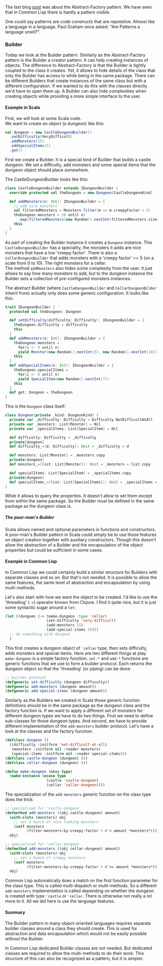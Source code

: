 The last blog <a href="http://retro-style.software-by-mabe.com/blog/Patterns+-+Abstract-Factory" class="link" target="_blank">post</a> was about the Abstract-Factory pattern. We have seen that in  Common Lisp there is hardly a pattern visible.

One could say patterns are code constructs that are repetetive. Almost like a language in a language. Paul Graham once asked: "Are Patterns a language smell?".

### Builder

Today we look at the Builder pattern. Similarly as the Abstract-Factory pattern is the Builder a creator pattern. It can help creating instances of objects. The difference to Abstract-Factory is that the Builder is tightly coupled to the class it creates. Yet, it allows to hide details of the class that only the Builder has access to while being in the same package. There can be different Builders that create instances of the same class but with a different configuration. If we wanted to do this with the classes directly we'd have to open them up. A Builder can also hide complexities when creating objects while providing a more simple interface to the user.

#### Example in Scala

First, we will look at some Scala code.  
We want to create an object (a dungeon) like this:

```scala
val dungeon = new CastleDungeonBuilder()
  .setDifficulty(VeryDifficult)
  .addMonsters(15)
  .addSpecialItems(5)
  .get()
```

First we create a Builder. It is a special kind of Builder that builds a castle dungeon. We set a difficulty, add monsters and some special items that the dungeon object should place somewhere.

The CastleDungeonBuilder looks like this:

```scala
class CastleDungeonBuilder extends IDungeonBuilder {
  override protected val theDungeon = new Dungeon(CastleDungeonKind)

  def addMonsters(n: Int): IDungeonBuilder = {
    // add nice monsters
    val filteredMonsters = Monsters.filter(m => m.creepyFactor < 5)
    theDungeon.monsters = (0 until n)
      .map(filteredMonsters(new Random().nextInt(filteredMonsters.size)))
    this
  }
}
```

As part of creating the Builder instance it creates a `Dungeon` instance. This `CastleDungeonBuilder` has a speciality, the monsters it adds are nice monsters that have a low 'creepy factor'. There is also a `CellarDungeonBuilder` that adds monsters with a 'creepy factor' >= 5 (on a scale from 0 to 10). The right monsters for a cellar.  
The method `addMonsters` also hides some complexity from the user. It just allows to say how many monsters to add, but to the dungeon instance the Builder sets a collection of pre-configured monsters instances.

The abstract Builder (where `CastleDungeonBuilder` and `CellarDungeonBilder` inherit from) actually only does some generic configuration. It looks like this:

```scala
trait IDungeonBuilder {
  protected val theDungeon: Dungeon

  def setDifficulty(difficulty: Difficulty): IDungeonBuilder = {
    theDungeon.difficulty = difficulty
    this
  }
  def addMonsters(n: Int): IDungeonBuilder = {
    theDungeon.monsters = 
      for(i <- 0 until n) 
      yield Monster(new Random().nextInt(3), new Random().nextInt(10))
    this
  }
  def addSpecialItems(n: Int): IDungeonBuilder = {
    theDungeon.specialItems = 
      for(i <- 0 until n) 
      yield SpecialItem(new Random().nextInt(7))
    this
  }
  def get: Dungeon = theDungeon
}
```

This is the `Dungeon` class itself:

```scala
class Dungeon(private _kind: DungeonKind) {
  private var _difficulty: Difficulty = Difficulty.NotDifficultAtAll
  private var _monsters: List[Monster] = Nil
  private var _specialItems: List[SpecialItem] = Nil

  def difficulty: Difficulty = _difficulty
  private[dungeon]
  def difficulty_=(d: Difficulty): Unit = _difficulty = d

  def monsters: List[Monster] = _monsters.copy
  private[dungeon]
  def monsters_=(list: List[Monster]): Unit = _monsters = list.copy

  def specialItems: List[SpecialItem] = _specialItems.copy
  private[dungeon]
  def specialItems_=(list: List[SpecialItems]): Unit = _specialItems = list.copy
}
```

While it allows to query the properties. It doesn't allow to set them except from within the same package. So the Builder must be defined in the same package as the dungeon class is.

##### The poor-man's Builder

Scala allows named and optional parameters in functions and constructors. A poor-man's Builder pattern in Scala could simply be to use those features on object creation together with auxiliary constructors. Though this doesn't allow the abstraction of a Builder and the encapsulation of the object properties but could be sufficient in some cases.

#### Example in Common Lisp

In Common Lisp we could certainly build a similar structure for Builders with separate classes and so on. But that's not needed. It is possible to allow the same features, the same level of abstraction and encapsulation by using multi-methods.

Let's also start with how we want the object to be created. I'd like to use the 'threading' (`->`) operator known from Clojure. I find it quite nice, but it is just some syntactic sugar around a `let`:

```lisp
(let ((dungeon (-> (make-dungeon :type 'cellar)
                   (set-difficulty 'very-difficult)
                   (add-monsters 15)
                   (add-special-items 5))))
  ;; do something with dungeon
  )
```

This first creates a dungeon object of `'cellar` type, then sets difficulty, adds monsters and special-items. Here are two different things at play. `make-dungeon` is a simple factory function. `set-*` and `add-*` functions are generic functions that we use to form a builder protocol. Each returns the dungeon object so that the 'threading' (or piping) can be done:

```lisp
;; builder protocol
(defgeneric set-difficulty (dungeon difficulty))
(defgeneric add-monsters (dungeon amount))
(defgeneric add-special-items (dungeon amount))
```

Similarly as the Builders we created in Scala those generic function definitions should be in the same package as the dungeon class and the factory function is. If we want to apply a different set of monsters for different dungeon types we have to do two things. First we need to define sub-classes for those dungeon types. And second, we have to provide different implementation of the `add-monsters` builder protocol. Let's have a look at the classes and the factory function:

```lisp
(defclass dungeon ()
  ((difficulty :initform 'not-difficult-at-all)
   (monsters :initform nil :reader monsters)
   (special-items :initform nil :reader special-items)))
(defclass castle-dungeon (dungeon) ())
(defclass cellar-dungeon (dungeon) ())

(defun make-dungeon (&key type)
  (make-instance (ecase type
                   (castle 'castle-dungeon)
                   (cellar 'cellar-dungeon))))
```

The specialization of the `add-monsters` generic function on the class type does the trick:

```lisp
;; specialized for 'castle-dungeon
(defmethod add-monsters ((obj castle-dungeon) amount)
  (with-slots (monsters) obj
    ;; set a bunch of nice looking monsters
    (setf monsters
          (filter-monsters-by-creepy-factor 5 #'< amount *monsters*)))
  obj)

;; specialized for 'cellar-dungeon
(defmethod add-monsters ((obj cellar-dungeon) amount)
  (with-slots (monsters) obj
    ;; set a bunch of creepy monsters
    (setf monsters
          (filter-monsters-by-creepy-factor 5 #'>= amount *monsters*)))
  obj)
```

Common Lisp automatically does a match on the first function parameter for the class type. This is called multi-dispatch or multi-methods. So a different `add-monsters` implementation is called depending on whether the dungeon is created with type `'castle` or `'cellar`.
There is otherwise not really a lot more to it. All we did here is use the language features.

#### Summary

The Builder pattern in many object-oriented languages requires separate builder classes around a class they should create. This is used for abstraction and data encapsulation which would not be easily possible without the Builder.

In Common Lisp dedicated Builder classes are not needed. But dedicated classes are required to allow the multi-methods to do their work. This structure of this can also be recognized as a pattern, but it is simpler.
